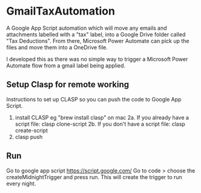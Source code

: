 # GmailTaxAutomation
A Google App Script automation which will move any emails and attachments labelled with a "tax" label, into a Google Drive folder called "Tax Deductions".
From there, Microsoft Power Automate can pick up the files and move them into a OneDrive file.

I developed this as there was no simple way to trigger a Microsoft Power Automate flow from a gmail label being applied.


## Setup Clasp for remote working
Instructions to set up CLASP so you can push the code to Google App Script.
1. install CLASP eg "brew install clasp" on mac
2a. If you already have a script file: clasp clone-script <scriptID>
2b. If you don't have a script file: clasp create-script
4. clasp push

## Run
Go to google app script https://script.google.com/
Go to code > choose the createMidnightTrigger and press run. This will create the trigger to run every night.
